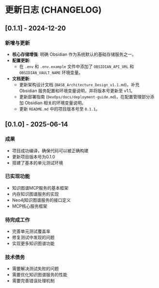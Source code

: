 # 更新日志 (CHANGELOG)

## [0.1.1] - 2024-12-20

### 新增与更新

- **核心存储增强**: 明确 Obsidian 作为系统默认的基础存储服务之一。
- **配置更新**: 
  - 在 `.env` 和 `.env.example` 文件中添加了 `OBSIDIAN_API_URL` 和 `OBSIDIAN_VAULT_NAME` 环境变量。
- **文档更新**:
  - 更新架构设计文档 (`BASB_Architecture_Design_v1.1.md`)，补充 Obsidian 服务配置和环境变量说明，并将版本号更新至 v1.1。
  - 更新部署指南 (`DevOps/docs/deployment-guide.md`)，在配置管理部分添加 Obsidian 相关的环境变量说明。
  - 更新 `README.md` 中的项目版本号至 `0.1.1`。

## [0.1.0] - 2025-06-14

### 成果

- 项目成功编译，确保代码可以被正确构建
- 更新项目版本号为0.1.0
- 搭建了基本的单元测试环境

### 已实现功能

- 知识图谱MCP服务的基本框架
- 内存知识图谱服务的实现
- Neo4j知识图谱服务的接口定义
- MCP核心服务框架

### 待完成工作

- 完善单元测试覆盖率
- 修复测试中发现的问题
- 实现更多知识图谱功能

### 技术债务

- 需要解决测试失败的问题
- 需要优化知识图谱服务的性能
- 需要完善错误处理机制